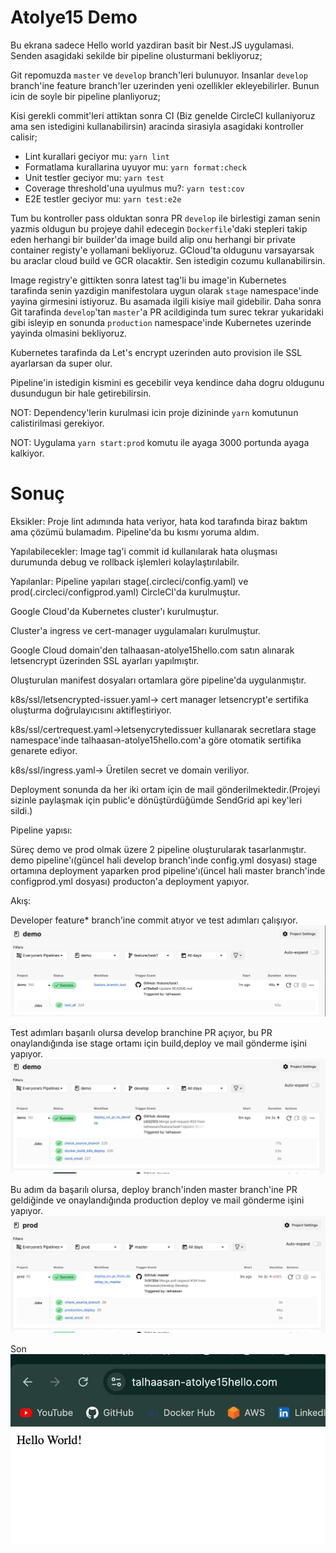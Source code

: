# Atolye15 Demo

Bu ekrana sadece Hello world yazdiran basit bir Nest.JS uygulamasi. Senden asagidaki sekilde bir pipeline olusturmani bekliyoruz;

Git repomuzda `master` ve `develop` branch'leri bulunuyor. Insanlar `develop` branch'ine feature branch'ler uzerinden yeni ozellikler ekleyebilirler. Bunun icin de soyle bir pipeline planliyoruz;

Kisi gerekli commit'leri attiktan sonra CI (Biz genelde CircleCI kullaniyoruz ama sen istedigini kullanabilirsin) aracinda sirasiyla asagidaki kontroller calisir;

- Lint kurallari geciyor mu: `yarn lint`
- Formatlama kurallarina uyuyor mu: `yarn format:check`
- Unit testler geciyor mu: `yarn test`
- Coverage threshold'una uyulmus mu?: `yarn test:cov`
- E2E testler geciyor mu: `yarn test:e2e`

Tum bu kontroller pass olduktan sonra PR `develop` ile birlestigi zaman senin yazmis oldugun bu projeye dahil edecegin `Dockerfile`'daki stepleri takip eden herhangi bir builder'da image build alip onu herhangi bir private container registy'e yollamani bekliyoruz. GCloud'ta oldugunu varsayarsak bu araclar cloud build ve GCR olacaktir. Sen istedigin cozumu kullanabilirsin.

Image registry'e gittikten sonra latest tag'li bu image'in Kubernetes tarafinda senin yazdigin manifestolara uygun olarak `stage` namespace'inde yayina girmesini istiyoruz. Bu asamada ilgili kisiye mail gidebilir. Daha sonra Git tarafinda `develop`'tan `master`'a PR acildiginda tum surec tekrar yukaridaki gibi isleyip en sonunda `production` namespace'inde Kubernetes uzerinde yayinda olmasini bekliyoruz.

Kubernetes tarafinda da Let's encrypt uzerinden auto provision ile SSL ayarlarsan da super olur.

Pipeline'in istedigin kismini es gecebilir veya kendince daha dogru oldugunu dusundugun bir hale getirebilirsin.

NOT: Dependency'lerin kurulmasi icin proje dizininde `yarn` komutunun calistirilmasi gerekiyor.

NOT: Uygulama `yarn start:prod` komutu ile ayaga 3000 portunda ayaga kalkiyor.

# Sonuç
Eksikler:
Proje lint adımında hata veriyor, hata kod tarafında biraz baktım ama çözümü bulamadım.
Pipeline'da bu kısmı yoruma aldım.

Yapılabilecekler:
Image tag'i commit id kullanılarak hata oluşması durumunda debug ve rollback işlemleri kolaylaştırılabilr.

Yapılanlar:
Pipeline yapıları stage(.circleci/config.yaml) ve prod(.circleci/configprod.yaml) CircleCI'da kurulmuştur.

Google Cloud'da Kubernetes cluster'ı kurulmuştur.

Cluster'a ingress ve cert-manager uygulamaları kurulmuştur.

Google Cloud domain'den talhaasan-atolye15hello.com satın alınarak letsencrypt üzerinden SSL ayarları yapılmıştır.

Oluşturulan manifest dosyaları ortamlara göre pipeline'da uygulanmıştır.

k8s/ssl/letsencrypted-issuer.yaml-> cert manager letsencrypt'e sertifika oluşturma doğrulayıcısını aktifleştiriyor.

k8s/ssl/certrequest.yaml->letsenycrytedissuer kullanarak secretlara stage namespace'inde talhaasan-atolye15hello.com'a göre 
otomatik sertifika genarete ediyor.

k8s/ssl/ingress.yaml-> Üretilen secret ve domain veriliyor.

Deployment sonunda da her iki ortam için de mail gönderilmektedir.(Projeyi sizinle paylaşmak için public'e dönüştürdüğümde SendGrid api key'leri sildi.)

Pipeline yapısı:

Süreç demo ve prod olmak üzere 2 pipeline oluşturularak tasarlanmıştır.
demo pipeline'ı(güncel hali develop branch'inde config.yml dosyası) stage ortamına deployment yaparken
prod pipeline'ı(üncel hali master branch'inde configprod.yml dosyası) producton'a deployment yapıyor.

Akış:

Developer feature* branch'ine commit atıyor ve test adımları çalışıyor.
![Açıklama Metni](./ss/ss1.jpeg)

Test adımları başarılı olursa develop branchine PR açıyor,
bu PR onaylandığında ise stage ortamı için build,deploy ve mail gönderme işini yapıyor.
![Açıklama Metni](./ss/ss2.jpeg)

Bu adım da başarılı olursa, deploy branch'inden master branch'ine PR geldiğinde ve onaylandığında
production deploy ve mail gönderme işini yapıyor.
![Açıklama Metni](./ss/ss3.jpeg)

Son
![Açıklama Metni](./ss/ss4.jpeg)
